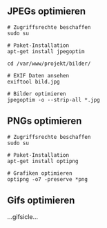 
## JPEGs optimieren
```
# Zugriffsrechte beschaffen
sudo su

# Paket-Installation
apt-get install jpegoptim

cd /var/www/projekt/bilder/

# EXIF Daten ansehen
exiftool bild.jpg

# Bilder optimieren
jpegoptim -o --strip-all *.jpg
```

## PNGs optimieren
```
# Zugriffsrechte beschaffen
sudo su

# Paket-Installation
apt-get install optipng

# Grafiken optimieren
optipng -o7 -preserve *png
```

## Gifs optimieren
...gifsicle...